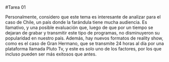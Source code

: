 #Tarea 01

Personalmente, considero que este tema es interesante de analizar para el caso de Chile, un país donde la farándula tiene mucha audiencia. Es llamativo, y una posible evaluación que, luego de que por un tiempo se dejaran de grabar y transmitir este tipo de programas, no disminuyeron su popularidad en nuestro país. 
Además, hay nuevos formatos de reality show, como es el caso de Gran Hermano, que se transmite 24 horas al día por una plataforma llamada Pluto Tv, y este es solo uno de los factores, por los que incluso pueden ser más exitosos que antes.